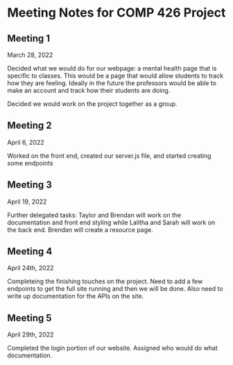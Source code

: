 # Meeting Notes for COMP 426 Project

## Meeting 1
March 28, 2022

Decided what we would do for our webpage: a mental health page that is specific to classes. This would be a page that would allow students to track how they are feeling. Ideally in the future the professors would be able to make an account and track how their students are doing.

Decided we would work on the project together as a group.

## Meeting 2
April 6, 2022

Worked on the front end, created our server.js file, and started creating some endpoints

## Meeting 3
April 19, 2022

Further delegated tasks: Taylor and Brendan will work on the documentation and front end styling while Lalitha and Sarah will work on the back end.
Brendan will create a resource page.

## Meeting 4
April 24th, 2022

Completeing the finishing touches on the project. Need to add a few endpoints to get the full site running and then we will be done. Also need to write up documentation for the APIs on the site.

## Meeting 5
April 29th, 2022

Completed the login portion of our website. Assigned who would do what documentation.
